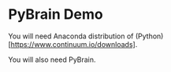 # PyBrain Demo
You will need Anaconda distribution of (Python)[https://www.continuum.io/downloads].

You will also need PyBrain.
